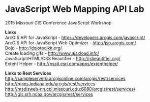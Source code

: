 # JavaScript Web Mapping API Lab
2015 Missouri GIS Conference JavaScript Workshop

<b>Links</b><br>
ArcGIS API for JavaScript - https://developers.arcgis.com/javascript/ <br>
ArcGIS API for JavaScript Web Optimizer - http://jso.arcgis.com/ <br>
Dojo - http://dojotoolkit.org/ <br>
Create loading gifs - http://www.ajaxload.info/ <br>
JavaScript/HTML/CSS Beautifier - http://jsbeautifier.org/ <br>
Extent Helper - http://psstl.esri.com/apps/extenthelper/ <br>

<b>Links to Rest Services</b><br>
http://sampleserver6.arcgisonline.com/arcgis/rest/services <br>
http://maps.indiana.edu/arcgis/rest/services <br>
http://msdisweb-nn.col.missouri.edu:6080/arcgis/rest/services/ <br>
http://gis.srh.noaa.gov/arcgis/rest/services <br>
